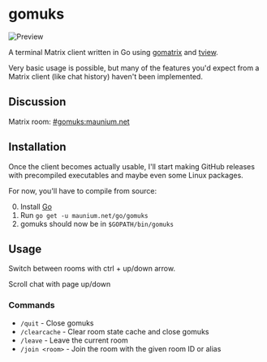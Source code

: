 # gomuks
![Preview](https://img.mau.lu/cWgBt.png)

A terminal Matrix client written in Go using [gomatrix](https://github.com/matrix-org/gomatrix) and [tview](https://github.com/rivo/tview).

Very basic usage is possible, but many of the features you'd expect from a
Matrix client (like chat history) haven't been implemented.

## Discussion

Matrix room: [#gomuks:maunium.net](https://matrix.to/#/#gomuks:maunium.net)

## Installation
Once the client becomes actually usable, I'll start making GitHub releases with
precompiled executables and maybe even some Linux packages.

For now, you'll have to compile from source:

0. Install [Go](https://golang.org/)
1. Run `go get -u maunium.net/go/gomuks`
2. gomuks should now be in `$GOPATH/bin/gomuks`

## Usage

Switch between rooms with ctrl + up/down arrow.

Scroll chat with page up/down

### Commands
* `/quit` - Close gomuks
* `/clearcache` - Clear room state cache and close gomuks
* `/leave` - Leave the current room
* `/join <room>` - Join the room with the given room ID or alias
